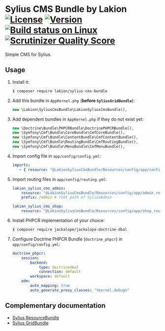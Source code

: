 # Sylius CMS Bundle by Lakion [![License](https://img.shields.io/packagist/l/lakion/sylius-cms-bundle.svg)](https://packagist.org/packages/lakion/sylius-cms-bundle) [![Version](https://img.shields.io/packagist/v/lakion/sylius-cms-bundle.svg)](https://packagist.org/packages/lakion/sylius-cms-bundle) [![Build status on Linux](https://img.shields.io/travis/Lakion/SyliusCmsBundle/master.svg)](http://travis-ci.org/Lakion/SyliusCmsBundle) [![Scrutinizer Quality Score](https://img.shields.io/scrutinizer/g/Lakion/SyliusCmsBundle.svg)](https://scrutinizer-ci.com/g/Lakion/SyliusCmsBundle/)

Simple CMS for Sylius.

## Usage

1. Install it:

    ```bash
    $ composer require lakion/sylius-cms-bundle
    ```
    
2. Add this bundle in `AppKernel.php` (**before `SyliusGridBundle`**):

    ```php
    new \Lakion\SyliusCmsBundle\LakionSyliusCmsBundle(),
    ```
    
3. Add dependent bundles in `AppKernel.php` if they do not exist yet:

    ```php
    new \Doctrine\Bundle\PHPCRBundle\DoctrinePHPCRBundle(),
    new \Symfony\Cmf\Bundle\CoreBundle\CmfCoreBundle(),
    new \Symfony\Cmf\Bundle\ContentBundle\CmfContentBundle(),
    new \Symfony\Cmf\Bundle\RoutingBundle\CmfRoutingBundle(),
    new \Symfony\Cmf\Bundle\MenuBundle\CmfMenuBundle(),   
    ```

4. Import config file in `app/config/config.yml`:

    ```yaml
    imports:
       - { resource: "@LakionSyliusCmsBundle/Resources/config/app/config.yml" }
    ```

5. Import routing files in `app/config/routing.yml`:

    ```yaml
    lakion_sylius_cms_admin:
        resource: "@LakionSyliusCmsBundle/Resources/config/app/admin_routing.yml"
        prefix: /admin # root path of SyliusAdmin
    
    lakion_sylius_cms_shop:
        resource: "@LakionSyliusCmsBundle/Resources/config/app/shop_routing.yml"
    ```

6. Install PHPCR implementation of your choice:
 
    ```bash
    $ composer require jackalope/jackalope-doctrine-dbal
    ```

7. Configure Doctrine PHPCR Bundle (`doctrine_phpcr`) in `app/config/config.yml`:

    ```yaml
    doctrine_phpcr:
        session:
            backend:
                type: doctrinedbal
                connection: default
            workspace: default
        odm:
            auto_mapping: true
            auto_generate_proxy_classes: "%kernel.debug%"
    ```

## Complementary documentation

- [Sylius ResourceBundle](http://docs.sylius.org/en/latest/bundles/SyliusResourceBundle/)
- [Sylius GridBundle](http://docs.sylius.org/en/latest/bundles/SyliusGridBundle/)
